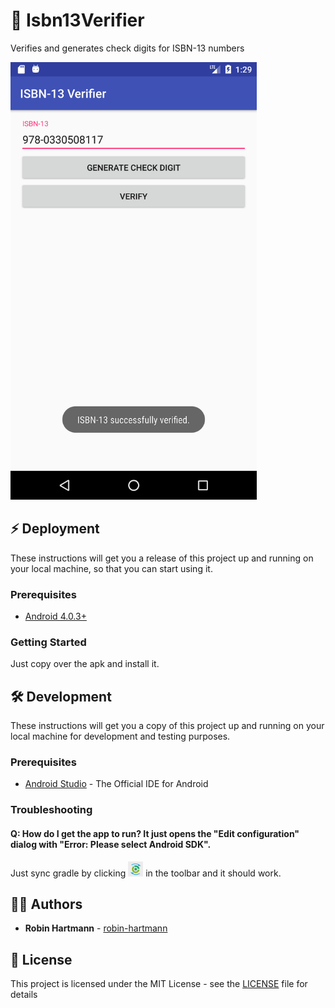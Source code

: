 # 📒 Isbn13Verifier
Verifies and generates check digits for ISBN-13 numbers

<img src="docs/images/main-activity.png" height="700">

## ⚡ Deployment

These instructions will get you a release of this project up and running on your local machine, so that you can start using it.

### Prerequisites

* [Android 4.0.3+](https://developer.android.com/about/versions/android-4.0.3.html)

### Getting Started

Just copy over the apk and install it.

## 🛠️ Development

These instructions will get you a copy of this project up and running on your local machine for development and testing purposes.

### Prerequisites

* [Android Studio](https://developer.android.com/studio/index.html) - The Official IDE for Android

### Troubleshooting

#### Q: How do I get the app to run? It just opens the "Edit configuration" dialog with "Error: Please select Android SDK". 
Just sync gradle by clicking <img src="docs/images/toolbar-sync-gradle.png" height="24"> in the toolbar and it should work.

## 👨‍💻 Authors

* **Robin Hartmann** - [robin-hartmann](https://github.com/robin-hartmann)

## 📃 License

This project is licensed under the MIT License - see the [LICENSE](LICENSE) file for details
